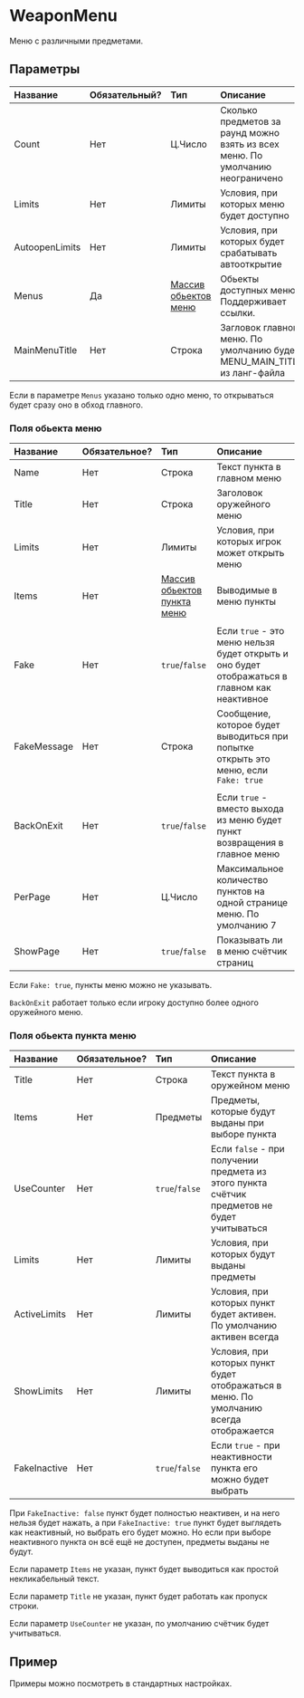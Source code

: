 # WeaponMenu

Меню с различными предметами.

## Параметры

| Название       | Обязательный? | Тип                                        | Описание                                                                       |
| :------------- | :------------ | :----------------------------------------- | :----------------------------------------------------------------------------- |
| Count          | Нет           | Ц.Число                                    | Сколько предметов за раунд можно взять из всех меню. По умолчанию неограничено |
| Limits         | Нет           | Лимиты                                     | Условия, при которых меню будет доступно                                       |
| AutoopenLimits | Нет           | Лимиты                                     | Условия, при которых будет срабатывать автооткрытие                            |
| Menus          | Да            | [Массив обьектов меню](#поля-обьекта-меню) | Обьекты доступных меню. Поддерживает ссылки.                                   |
| MainMenuTitle  | Нет           | Строка                                     | Загловок главного меню. По умолчанию будет MENU_MAIN_TITLE из ланг-файла       |

Если в параметре `Menus` указано только одно меню, то открываться будет сразу оно в обход главного.

### Поля обьекта меню

| Название    | Обязательное? | Тип                                                      | Описание                                                                                      |
| :---------- | :------------ | :------------------------------------------------------- | :-------------------------------------------------------------------------------------------- |
| Name        | Нет           | Строка                                                   | Текст пункта в главном меню                                                                   |
| Title       | Нет           | Строка                                                   | Заголовок оружейного меню                                                                     |
| Limits      | Нет           | Лимиты                                                   | Условия, при которых игрок может открыть меню                                                 |
| Items       | Нет           | [Массив обьектов пункта меню](#поля-обьекта-пункта-меню) | Выводимые в меню пункты                                                                       |
|             |               |                                                          |                                                                                               |
| Fake        | Нет           | `true`/`false`                                           | Если `true` - это меню нельзя будет открыть и оно будет отображаться в главном как неактивное |
| FakeMessage | Нет           | Строка                                                   | Сообщение, которое будет выводиться при попытке открыть это меню, если `Fake: true`           |
|             |               |                                                          |                                                                                               |
| BackOnExit  | Нет           | `true`/`false`                                           | Если `true` - вместо выхода из меню будет пункт возвращения в главное меню                    |
| PerPage     | Нет           | Ц.Число                                                  | Максимальное количество пунктов на одной странице меню. По умолчанию 7                        |
| ShowPage    | Нет           | `true`/`false`                                           | Показывать ли в меню счётчик страниц                                                          |

Если `Fake: true`, пункты меню можно не указывать.

`BackOnExit` работает только если игроку доступно более одного оружейного меню.

### Поля обьекта пункта меню

| Название     | Обязательное? | Тип            | Описание                                                                                     |
| :----------- | :------------ | :------------- | :------------------------------------------------------------------------------------------- |
| Title        | Нет           | Строка         | Текст пункта в оружейном меню                                                                |
| Items        | Нет           | Предметы       | Предметы, которые будут выданы при выборе пункта                                             |
| UseCounter   | Нет           | `true`/`false` | Если `false` - при получении предмета из этого пункта счётчик предметов не будет учитываться |
| Limits       | Нет           | Лимиты         | Условия, при которых будут выданы предметы                                                   |
| ActiveLimits | Нет           | Лимиты         | Условия, при которых пункт будет активен. По умолчанию активен всегда                        |
| ShowLimits   | Нет           | Лимиты         | Условия, при которых пункт будет отображаться в меню. По умолчанию всегда отображается       |
| FakeInactive | Нет           | `true`/`false` | Если `true` - при неактивности пункта его можно будет выбрать                                |

При `FakeInactive: false` пункт будет полностью неактивен, и на него нельзя будет нажать, а при `FakeInactive: true` пункт будет выглядеть как неактивный, но выбрать его будет можно. Но если при выборе неактивного пункта он всё ещё не доступен, предметы выданы не будут.

Если параметр `Items` не указан, пункт будет выводиться как простой некликабельный текст.

Если параметр `Title` не указан, пункт будет работать как пропуск строки.

Если параметр `UseCounter` не указан, по умолчанию счётчик будет учитываться.

## Пример

Примеры можно посмотреть в стандартных настройках.
